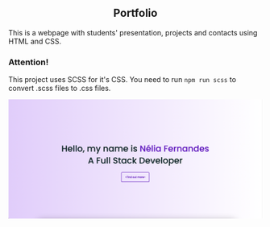 <h2 align="center">
  Portfolio
</h2>

<p> This is a webpage with students' presentation, projects and contacts using HTML and CSS. </p>
<h3> Attention! </h3>
<p>This project uses SCSS for it's CSS. You need to run <code>npm run scss</code> to convert .scss files to .css files.</p>
<div align="center">
<img src="./assets/img/neliafernandes-portfolio.png" alt="Nélia Fernandes Portfolio">
</div>
